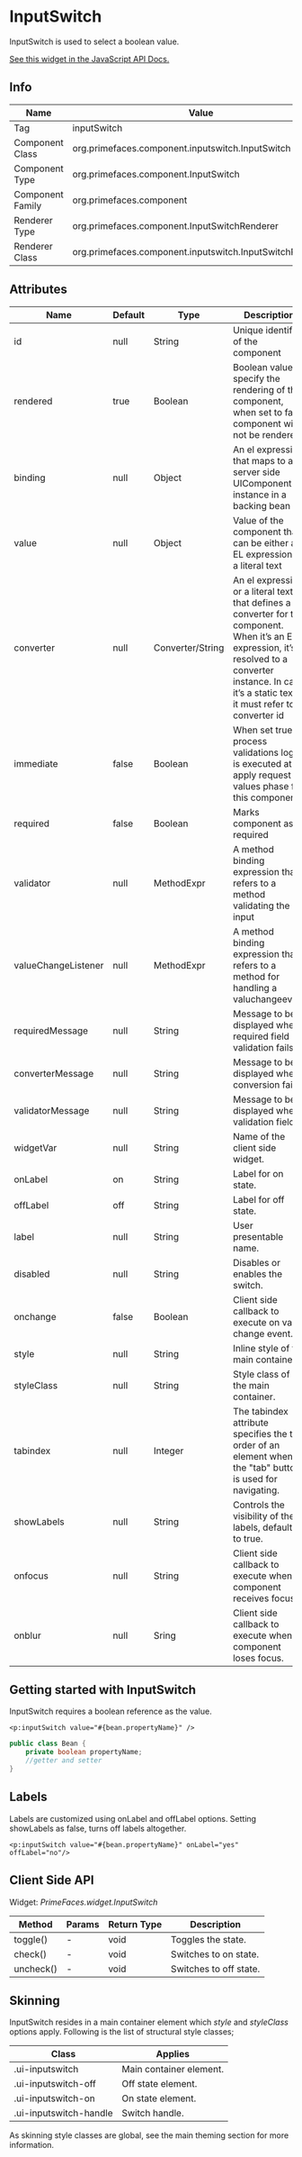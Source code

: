 # InputSwitch

InputSwitch is used to select a boolean value.

[See this widget in the JavaScript API Docs.](../jsdocs/classes/primefaces.widget.inputswitch.html)

## Info

| Name | Value |
| --- | --- |
| Tag | inputSwitch
| Component Class | org.primefaces.component.inputswitch.InputSwitch
| Component Type | org.primefaces.component.InputSwitch
| Component Family | org.primefaces.component |
| Renderer Type | org.primefaces.component.InputSwitchRenderer
| Renderer Class | org.primefaces.component.inputswitch.InputSwitchRenderer

## Attributes

| Name | Default | Type | Description | 
| --- | --- | --- | --- |
id | null | String | Unique identifier of the component
rendered | true | Boolean | Boolean value to specify the rendering of the component, when set to false component will not be rendered.
binding | null | Object | An el expression that maps to a server side UIComponent instance in a backing bean
value | null | Object | Value of the component than can be either an EL expression of a literal text
converter | null | Converter/String | An el expression or a literal text that defines a converter for the component. When it’s an EL expression, it’s resolved to a converter instance. In case it’s a static text, it must refer to a converter id
immediate | false | Boolean | When set true, process validations logic is executed at apply request values phase for this component.
required | false | Boolean | Marks component as required
validator | null | MethodExpr | A method binding expression that refers to a method validating the input
valueChangeListener | null | MethodExpr | A method binding expression that refers to a method for handling a valuchangeevent
requiredMessage | null | String | Message to be displayed when required field validation fails.
converterMessage | null | String | Message to be displayed when conversion fails.
validatorMessage | null | String | Message to be displayed when validation fields.
widgetVar | null | String | Name of the client side widget.
onLabel | on | String | Label for on state.
offLabel | off | String | Label for off state.
label | null | String | User presentable name.
disabled | null | String | Disables or enables the switch.
onchange | false | Boolean | Client side callback to execute on value change event.
style | null | String | Inline style of the main container.
styleClass | null | String | Style class of the main container.
tabindex | null | Integer | The tabindex attribute specifies the tab order of an element when the "tab" button is used for navigating.
showLabels | null | String | Controls the visibility of the labels, defaults to true.
onfocus | null | String | Client side callback to execute when component receives focus.
onblur | null | Sring | Client side callback to execute when component loses focus.

## Getting started with InputSwitch
InputSwitch requires a boolean reference as the value.

```xhtml
<p:inputSwitch value="#{bean.propertyName}" />
```
```java
public class Bean {
    private boolean propertyName;
    //getter and setter
}
```
## Labels
Labels are customized using onLabel and offLabel options. Setting showLabels as false, turns off
labels altogether.

```xhtml
<p:inputSwitch value="#{bean.propertyName}" onLabel="yes" offLabel="no"/>
```
## Client Side API
Widget: _PrimeFaces.widget.InputSwitch_

| Method | Params | Return Type | Description | 
| --- | --- | --- | --- | 
toggle() | - | void | Toggles the state.
check() | - | void | Switches to on state.
uncheck() | - | void | Switches to off state.

## Skinning
InputSwitch resides in a main container element which _style_ and _styleClass_ options apply.
Following is the list of structural style classes;

| Class | Applies | 
| --- | --- | 
.ui-inputswitch | Main container element.
.ui-inputswitch-off | Off state element.
.ui-inputswitch-on | On state element.
.ui-inputswitch-handle | Switch handle.

As skinning style classes are global, see the main theming section for more information.

